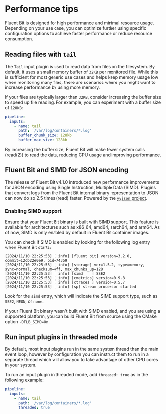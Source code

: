 # Performance tips

Fluent Bit is designed for high performance and minimal resource usage. Depending on your use case, you can optimize further using specific configuration options to achieve faster performance or reduce resource consumption.

## Reading files with `tail`

The `Tail` input plugin is used to read data from files on the filesystem. By default, it uses a small memory buffer of `32KB` per monitored file. While this is sufficient for most generic use cases and helps keep memory usage low when monitoring many files, there are scenarios where you might want to increase performance by using more memory.

If your files are typically larger than `32KB`, consider increasing the buffer size to speed up file reading. For example, you can experiment with a buffer size of `128KB`:

```yaml
pipeline:
  inputs:
    - name: tail
      path: '/var/log/containers/*.log'
      buffer_chunk_size: 128kb
      buffer_max_size: 128kb
```

By increasing the buffer size, Fluent Bit will make fewer system calls (read(2)) to read the data, reducing CPU usage and improving performance.

## Fluent Bit and SIMD for JSON encoding

The release of Fluent Bit v4.1.0 introduced new performance improvements for JSON encoding using Single Instruction, Multiple Data (SIMD). Plugins that convert logs from the Fluent Bit internal binary representation
to JSON can now do so 2.5 times (read) faster. Powered by the [`yyjson` project](https://github.com/ibireme/yyjson).

### Enabling SIMD support

Ensure that your Fluent Bit binary is built with SIMD support. This feature is available for architectures such as x86_64, amd64, aarch64, and arm64. As of now, SIMD is only enabled by default in Fluent Bit container images.

You can check if SIMD is enabled by looking for the following log entry when Fluent Bit starts:

```text
[2024/11/10 22:25:53] [ info] [fluent bit] version=3.2.0, commit=12cb22e0e9, pid=74359
[2024/11/10 22:25:53] [ info] [storage] ver=1.5.2, type=memory, sync=normal, checksum=off, max_chunks_up=128
[2024/11/10 22:25:53] [ info] [simd    ] SSE2
[2024/11/10 22:25:53] [ info] [cmetrics] version=0.9.8
[2024/11/10 22:25:53] [ info] [ctraces ] version=0.5.7
[2024/11/10 22:25:53] [ info] [sp] stream processor started
```

Look for the `simd` entry, which will indicate the SIMD support type, such as `SSE2`, `NEON`, or `none`.

If your Fluent Bit binary wasn't built with SIMD enabled, and you are using a supported platform, you can build Fluent Bit from source using the CMake option `-DFLB_SIMD=On`.

## Run input plugins in threaded mode

By default, most input plugins run in the same system thread than the main event loop, however by configuration you can instruct them to run in a separate thread which will allow you to take advantage of other CPU cores in your system.

To run an input plugin in threaded mode, add `threaded: true` as in the following example:

```yaml
pipeline:
  inputs:
    - name: tail
      path: '/var/log/containers/*.log'
      threaded: true
```
